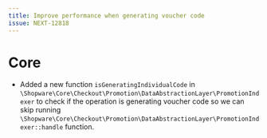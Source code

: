 ```yaml
---
title: Improve performance when generating voucher code
issue: NEXT-12818
---
```

# Core
* Added a new function `isGeneratingIndividualCode` in `\Shopware\Core\Checkout\Promotion\DataAbstractionLayer\PromotionIndexer` to check if the operation is generating voucher code so we can skip running `\Shopware\Core\Checkout\Promotion\DataAbstractionLayer\PromotionIndexer::handle` function.
